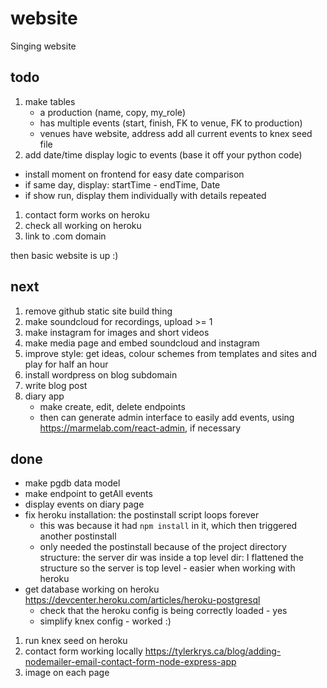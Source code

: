 # website
Singing website

## todo
1. make tables
   - a production (name, copy, my_role)
   - has multiple events (start, finish, FK to venue, FK to production)
   - venues have website, address
add all current events to knex seed file
1. add date/time display logic to events (base it off your python code)
  - install moment on frontend for easy date comparison
  - if same day, display: startTime - endTime, Date
  - if show run, display them individually with details repeated
1. contact form works on heroku
1. check all working on heroku
1. link to .com domain


then basic website is up :)

## next
1. remove github static site build thing
1. make soundcloud for recordings, upload >= 1
1. make instagram for images and short videos
1. make media page and embed soundcloud and instagram
1. improve style: get ideas, colour schemes from templates and sites and play for half an hour
1. install wordpress on blog subdomain
1. write blog post
1. diary app
   - make create, edit, delete endpoints
   - then can generate admin interface to easily add events, using https://marmelab.com/react-admin, if necessary

## done
- make pgdb data model
- make endpoint to getAll events
- display events on diary page
- fix heroku installation: the postinstall script loops forever
  - this was because it had `npm install` in it, which then triggered another postinstall
  - only needed the postinstall because of the project directory structure: the server dir was inside a top level dir: I flattened the structure so the server is top level - easier when working with heroku
- get database working on heroku https://devcenter.heroku.com/articles/heroku-postgresql
   - check that the heroku config is being correctly loaded - yes
   - simplify knex config - worked :)
1. run knex seed on heroku
1. contact form working locally https://tylerkrys.ca/blog/adding-nodemailer-email-contact-form-node-express-app
1. image on each page

